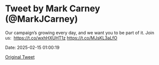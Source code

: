 # Tweet by Mark Carney (@MarkJCarney)

Our campaign’s growing every day, and we want you to be part of it. Join us:  https://t.co/wxhHXUHT1z https://t.co/MJsKL3aLfO

Date: 2025-02-15 01:00:19

[Original Tweet](https://x.com/MarkJCarney/status/1890566776565453078)

